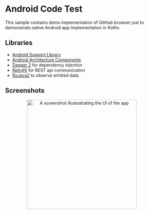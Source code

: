 # Android Code Test
This sample contains demo implementation of GitHub browser just to demonstrate native Android app implementation in Kotlin.

Libraries
--------- 

* [Android Support Library][support-lib]
* [Android Architecture Components][arch]
* [Dagger 2][dagger2] for dependency injection
* [Retrofit][retrofit] for REST api communication
* [RxJava2][rxjava2] to observe emitted data

[support-lib]: https://developer.android.com/topic/libraries/support-library/index.html
[arch]: https://developer.android.com/arch
[dagger2]: https://google.github.io/dagger
[retrofit]: http://square.github.io/retrofit
[rxjava2]: https://github.com/ReactiveX/RxJava

Screenshots
-----------

<p align="center">
    <img src="https://user-images.githubusercontent.com/23726864/32780552-fe55f04e-c941-11e7-9492-8d023758e79c.png" 
         alt="A screenshot illustratrating the UI of the app" width="360" />
</p>
